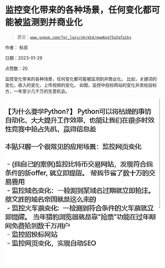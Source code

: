 # 监控变化带来的各种场景，任何变化都可能被监测到并商业化

> 原文：[`www.yuque.com/for_lazy/xkrm14/gww6og75u5gfg1ky`](https://www.yuque.com/for_lazy/xkrm14/gww6og75u5gfg1ky)



作者： 标叔 

日期：2023-01-29 

点赞数：20 

监控变化带来的各种场景，任何变化都可能被监测到并商业化。 比如，关键词的变化，收入的变化，上传视频的变化。 如图，监控中投标网站的变化并卖给投标方，一年至少几千万的生意机会。 

![](img/bbe8fbed7869979cc899f1d59dd40275.png) 

